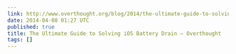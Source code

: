 ```yaml
---
link: http://www.overthought.org/blog/2014/the-ultimate-guide-to-solving-ios-battery-drain
date: 2014-04-08 01:27 UTC
published: true
title: The Ultimate Guide to Solving iOS Battery Drain — Overthought
tags: []
---
```



